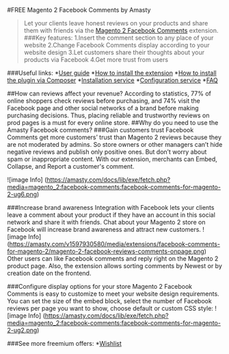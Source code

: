 #FREE Magento 2 Facebook Сomments by Amasty
>Let your clients leave honest reviews on your products and share them with friends via the [Magento 2 Facebook Comments](https://amasty.com/facebook-comments-for-magento-2.html) extension. 
###Key features:
1.Insert the comment section to any place of your website
2.Change Facebook Comments display according to your website design
3.Let customers share their thoughts about your products via Facebook
4.Get more trust from users

###Useful links:
*[User guide](https://amasty.com/docs/doku.php?id=magento_2:wishlist#wishlist_for_magento_2)
*[How to install the extension](https://amasty.com/knowledge-base/how-to-install-magento-2-extension.html)
*[How to install the plugin via Composer](https://amasty.com/docs/doku.php?id=magento_2:composer_user_guide)
*[Installation service](https://amasty.com/installation-service.html)
*[Configuration service](https://amasty.com/configuration-service.html)
*[FAQ](https://amasty.com/knowledge-base/)

##How can reviews affect your revenue?
According to statistics, 77% of online shoppers check reviews before purchasing, and 74% visit the Facebook page and other social networks of a brand before making purchasing decisions. Thus, placing reliable and trustworthy reviews on prod pages is a must for every online store. 
##Why do you need to use the Amasty Facebook comments?
###Gain customers trust
Facebook Comments get more customers’ trust than Magento 2 reviews because they are not moderated by admins. So store owners or other managers can’t hide negative reviews and publish only positive ones. But don’t worry about spam or inappropriate content. With our extension, merchants can Embed, Collapse, and Report a customer's comment.

![image Info] (https://amasty.com/docs/lib/exe/fetch.php?media=magento_2:facebook-comments:facebook-comments-for-magento-2-ug6.png)

###Increase brand awareness
Integration with Facebook lets your clients leave a comment about your product if they have an account in this social network and share it with friends. Chat about your Magento 2 store on Facebook will increase brand awareness and attract new customers.
![image Info] (https://amasty.com/v1597930580/media/extensions/facebook-comments-for-magento-2/magento-2-facebook-reviews-comments-onpage.png)
Other users can like Facebook comments and reply right on the Magento 2 product page. Also, the extension allows sorting comments by Newest or by creation date on the frontend.

###Configure display options for your store
Magento 2 Facebook Comments is easy to customize to meet your website design requirements. You can set the size of the embed block, select the number of Facebook reviews per page you want to show, choose default or custom CSS style:
![image Info] (https://amasty.com/docs/lib/exe/fetch.php?media=magento_2:facebook-comments:facebook-comments-for-magento-2-ug2.png)

###See more freemium offers:
*[Wishlist](https://amasty.com/wishlist-for-magento-2.html)